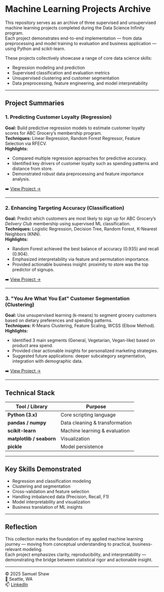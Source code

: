# Machine Learning Projects Archive

This repository serves as an archive of three supervised and unsupervised machine learning projects completed during the Data Science Infinity program.  
Each project demonstrates end-to-end implementation — from data preprocessing and model training to evaluation and business application — using Python and scikit-learn.

These projects collectively showcase a range of core data science skills:
- Regression modeling and prediction
- Supervised classification and evaluation metrics
- Unsupervised clustering and customer segmentation
- Data preprocessing, feature engineering, and model interpretability


---

## Project Summaries

### 1. Predicting Customer Loyalty (Regression)
**Goal:** Build predictive regression models to estimate customer loyalty scores for ABC Grocery’s membership program.  
**Techniques:** Linear Regression, Random Forest Regressor, Feature Selection via RFECV.  
**Highlights:**  
- Compared multiple regression approaches for predictive accuracy.  
- Identified key drivers of customer loyalty such as spending patterns and distance from store.  
- Demonstrated robust data preprocessing and feature importance analysis.

➡️ [View Project →](Regression%20Modeling/2024-10-11-predicting-customer-loyalty.md)

---

### 2. Enhancing Targeting Accuracy (Classification)
**Goal:** Predict which customers are most likely to sign up for ABC Grocery’s *Delivery Club* membership using supervised ML classification.  
**Techniques:** Logistic Regression, Decision Tree, Random Forest, K-Nearest Neighbors (KNN).  
**Highlights:**  
- Random Forest achieved the best balance of accuracy (0.935) and recall (0.904).  
- Emphasized interpretability via feature and permutation importance.  
- Provided actionable business insight: proximity to store was the top predictor of signups.

➡️ [View Project →](Classification%20Modelling/2024-10-19-enhancing-targeting-accuracy.md)

---

### 3. "You Are What You Eat" Customer Segmentation (Clustering)
**Goal:** Use unsupervised learning (k-means) to segment grocery customers based on dietary preferences and spending patterns.  
**Techniques:** K-Means Clustering, Feature Scaling, WCSS (Elbow Method).  
**Highlights:**  
- Identified 3 main segments (General, Vegetarian, Vegan-like) based on product area spend.  
- Provided clear actionable insights for personalized marketing strategies.  
- Suggested future applications: deeper subcategory segmentation, integration with demographic data.

➡️ [View Project →](KMeans%20Clustering/2024-10-25-customer-segmentation.md)

---

## Technical Stack

| Tool / Library | Purpose |
|----------------|----------|
| **Python (3.x)** | Core scripting language |
| **pandas / numpy** | Data cleaning & transformation |
| **scikit-learn** | Machine learning & evaluation |
| **matplotlib / seaborn** | Visualization |
| **pickle** | Model persistence |

---

## Key Skills Demonstrated

- Regression and classification modeling  
- Clustering and segmentation  
- Cross-validation and feature selection  
- Handling imbalanced data (Precision, Recall, F1)  
- Model interpretability and visualization  
- Business translation of ML insights

---

## Reflection

This collection marks the foundation of my applied machine learning journey — moving from conceptual understanding to practical, business-relevant modeling.  
Each project emphasizes clarity, reproducibility, and interpretability — demonstrating the bridge between statistical rigor and actionable insight.

---

© 2025 Samuel Shaw  
📍 Seattle, WA  
📫 [LinkedIn](https://www.linkedin.com/in/samuel-shaw-sammy-shaw/)
